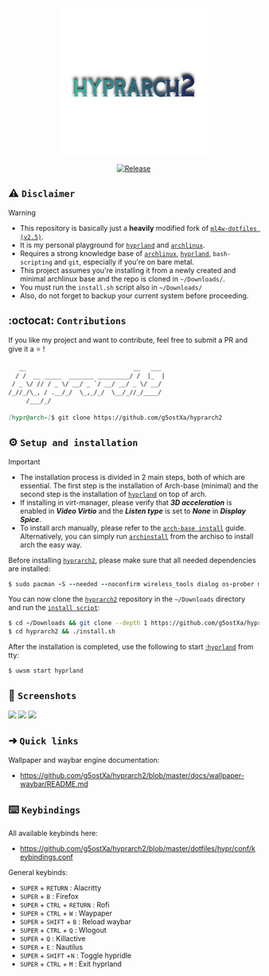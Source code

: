 <div align="center">
<img src="/assets/IMG_3279.png" width="300" height="300"/>
</div>

<div align="center">

[![Release](https://img.shields.io/badge/Latest_Release-v1.3-blue.svg)](https://github.com/g5ostXa/hyprarch2/releases/tag/v1.3)
</div>

## ⚠️ `Disclaimer`
> [!WARNING]
> - This repository is basically just a **heavily** modified fork of [`ml4w-dotfiles (v2.5)`](https://github.com/mylinuxforwork/dotfiles).
> - It is my personal playground for [`hyprland`](https://hyprland.org) and [`archlinux`](https://archlinux.org).
> - Requires a strong knowledge base of [`archlinux`](https://archlinux.org), [`hyprland`](https://hyprland.org), `bash-scripting` and `git`, especially if you're on bare metal.
> - This project assumes you're installing it from a newly created and minimal archlinux base and the repo is cloned in `~/Downloads/`.
> - You must run the `install.sh` script also in `~/Downloads/`
> - Also, do not forget to backup your current system before proceeding.

## :octocat: `Contributions`
If you like my project and want to contribute, feel free to submit a PR and give it a ⭐ !
```md
   __                              __   ___
  / /  __ _____  _______ _________/ /  |_  |
 / _ \/ // / _ \/ __/ _ `/ __/ __/ _ \/ __/
/_//_/\_, / .__/_/  \_,_/_/  \__/_//_/____/
     /___/_/

[hypr@arch~]$ git clone https://github.com/g5ostXa/hyprarch2
```

## ⚙️ `Setup and installation`
> [!IMPORTANT]
> - The installation process is divided in 2 main steps, both of which are essential. The first step is the installation of Arch-base (minimal) and the second step is the installation of [`hyprland`](https://hyprland.org) on top of arch.
> - If installing in virt-manager, please verify that **_3D acceleration_** is enabled in **_Video Virtio_** and the **_Listen type_** is set to **_None_** in **_Display Spice_**.
> - To install arch manually, please refer to the [`arch-base install`](https://github.com/g5ostXa/hyprarch2/blob/master/docs/archbase/arch-lvm-luks.md) guide. Alternatively, you can simply run [`archinstall`](https://github.com/archlinux/archinstall) from the archiso to install arch the easy way.

Before installing [`hyprarch2`](https://github.com/g5ostXa/hyprarch2), please make sure that all needed dependencies are installed:
```ruby
$ sudo pacman -S --needed --noconfirm wireless_tools dialog os-prober mtools dosfstools base-devel git reflector xdg-utils xdg-user-dirs gum figlet dnsmasq vim openssh
```

 You can now clone the [`hyprarch2`](https://github.com/g5ostXa/hyprarch2) repository in the `~/Downloads` directory and run the [`install script`](https://github.com/g5ostXa/hyprarch2/blob/master/install.sh):
```bash
$ cd ~/Downloads && git clone --depth 1 https://github.com/g5ostXa/hyprarch2.git
$ cd hyprarch2 && ./install.sh
```

After the installation is completed, use the following to start [`💧hyprland`](https://hyprland.org) from tty:
```ruby
$ uwsm start hyprland
```

##  `Screenshots`
<img src="https://github.com/g5ostXa/hyprarch2/blob/master/docs/screenshots/screenshot-20241201-164323.png"/>
<img src="https://github.com/g5ostXa/hyprarch2/blob/master/docs/screenshots/screenshot-20241201-165449.png"/>
<img src="https://github.com/g5ostXa/hyprarch2/blob/master/docs/screenshots/screenshot-20241201-214501.png"/>

## ➜ `Quick links`
Wallpaper and waybar engine documentation:
- https://github.com/g5ostXa/hyprarch2/blob/master/docs/wallpaper-waybar/README.md
  
## ⌨️ `Keybindings`
All available keybinds here:
- https://github.com/g5ostXa/hyprarch2/blob/master/dotfiles/hypr/conf/keybindings.conf

General keybinds:
- `SUPER` + `RETURN` : Alacritty
- `SUPER` + `B` : Firefox
- `SUPER` + `CTRL` + `RETURN` : Rofi
- `SUPER` + `CTRL` + `W` : Waypaper 
- `SUPER` + `SHIFT` + `B` : Reload waybar 
- `SUPER` + `CTRL` + `Q` : Wlogout
- `SUPER` + `Q` : Killactive
- `SUPER` + `E` : Nautilus
- `SUPER` + `SHIFT` +`N` : Toggle hypridle
- `SUPER` + `CTRL` + `M` : Exit hyprland
